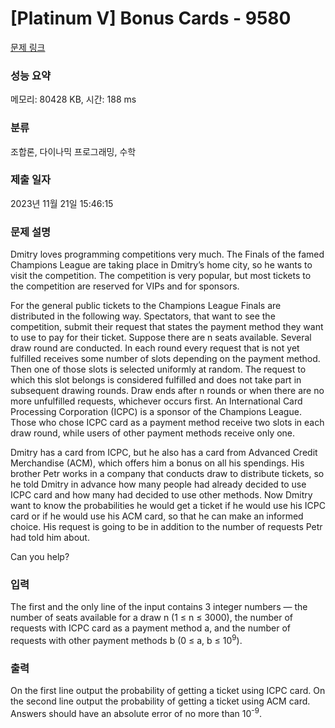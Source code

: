 # [Platinum V] Bonus Cards - 9580 

[문제 링크](https://www.acmicpc.net/problem/9580) 

### 성능 요약

메모리: 80428 KB, 시간: 188 ms

### 분류

조합론, 다이나믹 프로그래밍, 수학

### 제출 일자

2023년 11월 21일 15:46:15

### 문제 설명

<p>Dmitry loves programming competitions very much. The Finals of the famed Champions League are taking place in Dmitry’s home city, so he wants to visit the competition. The competition is very popular, but most tickets to the competition are reserved for VIPs and for sponsors.</p>

<p>For the general public tickets to the Champions League Finals are distributed in the following way. Spectators, that want to see the competition, submit their request that states the payment method they want to use to pay for their ticket. Suppose there are n seats available. Several draw round are conducted. In each round every request that is not yet fulfilled receives some number of slots depending on the payment method. Then one of those slots is selected uniformly at random. The request to which this slot belongs is considered fulfilled and does not take part in subsequent drawing rounds. Draw ends after n rounds or when there are no more unfulfilled requests, whichever occurs first. An International Card Processing Corporation (ICPC) is a sponsor of the Champions League. Those who chose ICPC card as a payment method receive two slots in each draw round, while users of other payment methods receive only one.</p>

<p>Dmitry has a card from ICPC, but he also has a card from Advanced Credit Merchandise (ACM), which offers him a bonus on all his spendings. His brother Petr works in a company that conducts draw to distribute tickets, so he told Dmitry in advance how many people had already decided to use ICPC card and how many had decided to use other methods. Now Dmitry want to know the probabilities he would get a ticket if he would use his ICPC card or if he would use his ACM card, so that he can make an informed choice. His request is going to be in addition to the number of requests Petr had told him about.</p>

<p>Can you help?</p>

### 입력 

 <p>The first and the only line of the input contains 3 integer numbers — the number of seats available for a draw n (1 ≤ n ≤ 3000), the number of requests with ICPC card as a payment method a, and the number of requests with other payment methods b (0 ≤ a, b ≤ 10<sup>9</sup>).</p>

### 출력 

 <p>On the first line output the probability of getting a ticket using ICPC card. On the second line output the probability of getting a ticket using ACM card. Answers should have an absolute error of no more than 10<sup>-9</sup>.</p>

